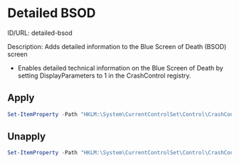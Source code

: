 # Detailed BSOD
ID/URL: detailed-bsod

Description: Adds detailed information to the Blue Screen of Death (BSOD) screen

- Enables detailed technical information on the Blue Screen of Death by setting DisplayParameters to 1 in the CrashControl registry.



## Apply
```powershell
Set-ItemProperty -Path "HKLM:\System\CurrentControlSet\Control\CrashControl" -Name "Value" -Type DWord -Value 1

```

## Unapply
```powershell
Set-ItemProperty -Path "HKLM:\System\CurrentControlSet\Control\CrashControl" -Name "Value" -Type DWord -Value 0

```
